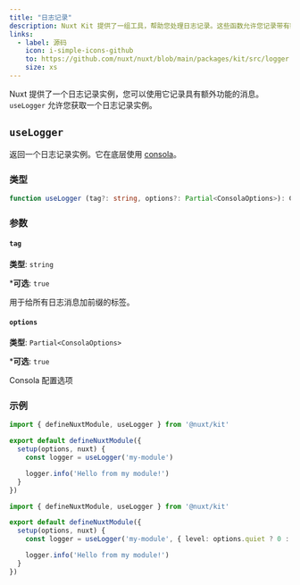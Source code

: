 ```yaml
---
title: "日志记录"
description: Nuxt Kit 提供了一组工具，帮助您处理日志记录。这些函数允许您记录带有额外功能的消息。
links:
  - label: 源码
    icon: i-simple-icons-github
    to: https://github.com/nuxt/nuxt/blob/main/packages/kit/src/logger.ts
    size: xs
---
```


Nuxt 提供了一个日志记录实例，您可以使用它记录具有额外功能的消息。`useLogger` 允许您获取一个日志记录实例。

## `useLogger`

返回一个日志记录实例。它在底层使用 [consola](https://github.com/unjs/consola)。

### 类型

```ts
function useLogger (tag?: string, options?: Partial<ConsolaOptions>): ConsolaInstance
```

### 参数

#### `tag`

**类型**: `string`

***可选**: `true`

用于给所有日志消息加前缀的标签。

#### `options`

**类型**: `Partial<ConsolaOptions>`

***可选**: `true`

Consola 配置选项

### 示例

```ts
import { defineNuxtModule, useLogger } from '@nuxt/kit'

export default defineNuxtModule({
  setup(options, nuxt) {
    const logger = useLogger('my-module')

    logger.info('Hello from my module!')
  }
})
```

```ts
import { defineNuxtModule, useLogger } from '@nuxt/kit'

export default defineNuxtModule({
  setup(options, nuxt) {
    const logger = useLogger('my-module', { level: options.quiet ? 0 : 3 })

    logger.info('Hello from my module!')
  }
})
```